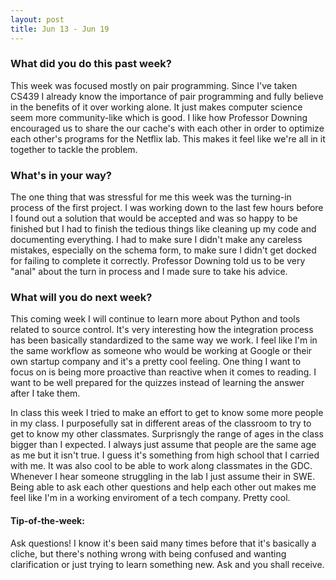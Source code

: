 ```yaml
---
layout: post
title: Jun 13 - Jun 19
---
```

### What did you do this past week? ###
This week was focused mostly on pair programming. Since I've taken CS439 I already know the importance of pair programming and fully believe in the benefits of it over working alone. It just makes computer science seem more community-like which is good. I like how Professor Downing encouraged us to share the our cache's with each other in order to optimize each other's programs for the Netflix lab. This makes it feel like we're all in it together to tackle the problem. 

### What's in your way? ###
The one thing that was stressful for me this week was the turning-in process of the first project. I was working down to the last few hours before I found out a solution that would be accepted and was so happy to be finished but I had to finish the tedious things like cleaning up my code and documenting everything. I had to make sure I didn't make any careless mistakes, especially on the schema form, to make sure I didn't get docked for failing to complete it correctly. Professor Downing told us to be very "anal" about the turn in process and I made sure to take his advice.

### What will you do next week? ###
This coming week I will continue to learn more about Python and tools related to source control. It's very interesting how the integration process has been basically standardized to the same way we work. I feel like I'm in the same workflow as someone who would be working at Google or their own startup company and it's a pretty cool feeling. One thing I want to focus on is being more proactive than reactive when it comes to reading. I want to be well prepared for the quizzes instead of learning the answer after I take them.

In class this week I tried to make an effort to get to know some more people in my class. I purposefully sat in different areas of the classroom to try to get to know my other classmates. Surprisngly the range of ages in the class bigger than I expected. I always just assume that people are the same age as me but it isn't true. I guess it's something from high school that I carried with me. It was also cool to be able to work along classmates in the GDC. Whenever I hear someone struggling in the lab I just assume their in SWE. Being able to ask each other questions and help each other out makes me feel like I'm in a working enviroment of a tech company. Pretty cool.

#### Tip-of-the-week: ####
Ask questions! I know it's been said many times before that it's basically a cliche, but there's nothing wrong with being confused and wanting clarification or just trying to learn something new. Ask and you shall receive.
